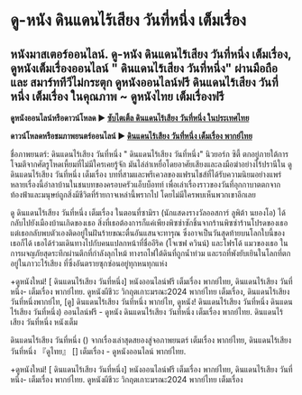 # ดู-หนัง  ดินแดนไร้เสียง วันที่หนึ่ง เต็มเรื่อง
## หนังมาสเตอร์ออนไลน์. ดู-หนัง  ดินแดนไร้เสียง วันที่หนึ่ง เต็มเรื่อง, ดูหนังเต็มเรื่องออนไลน์ " ดินแดนไร้เสียง วันที่หนึ่ง" ผ่านมือถือ และ สมาร์ททีวีไม่กระตุก ดูหนังออนไลน์ฟรี  ดินแดนไร้เสียง วันที่หนึ่ง เต็มเรื่อง ในคุณภาพ ~ ดูหนังไทย เต็มเรื่องฟรี

**ดูหนังออนไลน์หรือดาวน์โหลด ► [ซับไตเติ้ล ดินแดนไร้เสียง วันที่หนึ่ง ในประเทศไทย](https://enje-remy-valenc.github.io/mumbuls/th-aquietplacedayone.html)**

**ดาวน์โหลดหรือชมภาพยนตร์ออนไลน์  ►  [ดินแดนไร้เสียง วันที่หนึ่ง เต็มเรื่อง พากย์ไทย](https://enje-remy-valenc.github.io/mumbuls/th-aquietplacedayone.html)**

ชื่อภาพยนตร์:  ดินแดนไร้เสียง วันที่หนึ่ง " ดินแดนไร้เสียง วันที่หนึ่ง" นิวยอร์ก ซิตี้ ตกอยู่ภายใต้การโจมตีจากศัตรูโหดเหี้ยมที่ไม่มีใครเคยรู้จัก มันไล่ล่าเหยื่อโดยอาศัยเสียงและลงมือฆ่าอย่างไร้ปรานีใน ดู ดินแดนไร้เสียง วันที่หนึ่ง เต็มเรื่อง บทที่สามและพรีเควลของแฟรนไชส์ที่ได้รับความนิยมอย่างแพร่หลายเรื่องนี้อำลาบ้านในชนบทของครอบครัวแอ็บบ็อทท์ เพื่อเล่าเรื่องราวของวันที่อุกกาบาตตกจากท้องฟ้าและมนุษย์ถูกสิ่งมีชีวิตที่ร้ายกาจเหล่านี้พรากไป โดยไม่มีใครพบเห็นพวกเขาอีกเลย 

ดู ดินแดนไร้เสียง วันที่หนึ่ง เต็มเรื่อง ในตอนที่ซามิรา (นักแสดงรางวัลออสการ์ ลูพิต้า นยองโอ) ได้กลับไปยังเมืองบ้านเกิดของเธอ สิ่งที่เธอต้องการก็แค่เพียงพิซซ่าซักชิ้นจากร้านพิซซ่าร้านโปรดของเธอ แต่เธอกลับพบตัวเองติดอยู่ในฝันร้ายขณะตื่นอันแสนจะทารุณ ซึ่งอาจเป็นวันสุดท้ายบนโลกใบนี้ของเธอก็ได้ เธอได้ร่วมเดินทางไปกับคนแปลกหน้าที่ชื่ออีริค (โจเซฟ ควินน์) และโฟรโด้ แมวของเธอ ในการผจญภัยสุดระทึกผ่านตึกที่กำลังลุกไหม้ ทางรถไฟใต้ดินที่ถูกน้ำท่วม และรถที่พังยับเยินในโลกที่ตกอยู่ในภาวะไร้เสียง ที่ซึ่งอันตรายซุกซ่อนอยู่ทุกหนทุกแห่ง

+ดูหนังใหม่! [ ดินแดนไร้เสียง วันที่หนึ่ง] หนังออนไลน์ฟรี เต็มเรื่อง พากย์ไทย, ดินแดนไร้เสียง วันที่หนึ่ง- เต็มเรื่อง พากย์ไทย. ดูหนังผีชีวะ วิกฤตเกาะมรณะ2024 พากย์ไทย เต็มเรื่อง, ดินแดนไร้เสียง วันที่หนึ่งพากย์ไท, [ดู] ดินแดนไร้เสียง วันที่หนึ่ง พากย์ไท, ดูหนัง! ดินแดนไร้เสียง วันที่หนึ่ง ดินแดนไร้เสียง วันที่หนึ่ง) ออนไลน์ฟรี - ดูหนัง   ดินแดนไร้เสียง วันที่หนึ่ง เต็มเรื่อง พากย์ไทย. ดินแดนไร้เสียง วันที่หนึ่ง หนังเต็ม

 ดินแดนไร้เสียง วันที่หนึ่ง () จากเรื่องเล่าสุดสยองสู่จอภาพยนตร์ เต็มเรื่อง พากย์ไทย,  ดินแดนไร้เสียง วันที่หนึ่ง 『ดูไทย』 [] เต็มเรื่อง - ดูหนังออนไลน์ พากย์ไทย.

+ดูหนังใหม่! [ ดินแดนไร้เสียง วันที่หนึ่ง] หนังออนไลน์ฟรี เต็มเรื่อง พากย์ไทย, ดินแดนไร้เสียง วันที่หนึ่ง- เต็มเรื่อง พากย์ไทย. ดูหนังผีชีวะ วิกฤตเกาะมรณะ2024 พากย์ไทย เต็มเรื่อง
